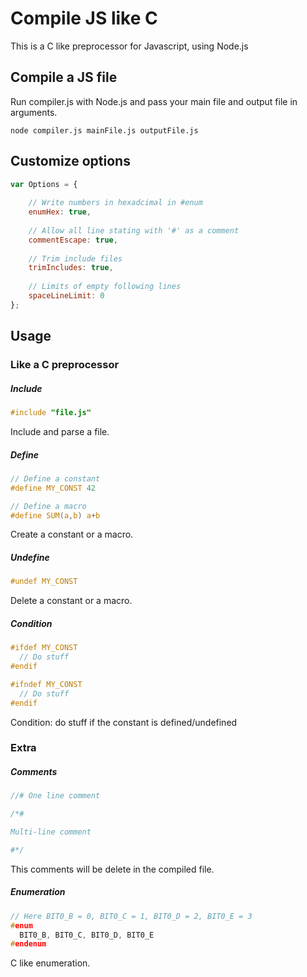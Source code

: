 # Compile JS like C
This is a C like preprocessor for Javascript, using Node.js


## Compile a JS file
Run compiler.js with Node.js and pass your main file and output file in arguments.
```
node compiler.js mainFile.js outputFile.js
```

## Customize options
```js
var Options = {
	
	// Write numbers in hexadcimal in #enum
	enumHex: true,
	
	// Allow all line stating with '#' as a comment
	commentEscape: true,
	
	// Trim include files
	trimIncludes: true,
	
	// Limits of empty following lines
	spaceLineLimit: 0
};
```





## Usage

### Like a C preprocessor

##### Include
```c
#include "file.js"
```
Include and parse a file.


##### Define
```c
// Define a constant
#define MY_CONST 42

// Define a macro
#define SUM(a,b) a+b
```
Create a constant or a macro.


##### Undefine
```c
#undef MY_CONST
```
Delete a constant or a macro.


##### Condition
```c
#ifdef MY_CONST
  // Do stuff
#endif

#ifndef MY_CONST
  // Do stuff
#endif
```
Condition: do stuff if the constant is defined/undefined



### Extra

##### Comments
```c
//# One line comment

/*#

Multi-line comment

#*/
```
This comments will be delete in the compiled file.


##### Enumeration
```c
// Here BIT0_B = 0, BIT0_C = 1, BIT0_D = 2, BIT0_E = 3
#enum
  BIT0_B, BIT0_C, BIT0_D, BIT0_E
#endenum
```
C like enumeration.

